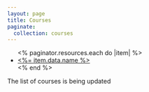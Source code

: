 ```yaml
---
layout: page
title: Courses
paginate: 
  collection: courses
---
```


<ul>
  <% paginator.resources.each do |item| %>
    <li class="title is-5">
      <a href="<%= item.relative_url %>"><%= item.data.name %></a>
    </li>
  <% end %>
</ul>

<div class="mt-6">
  <p>
    The list of courses is being updated
  </p>
</div>
